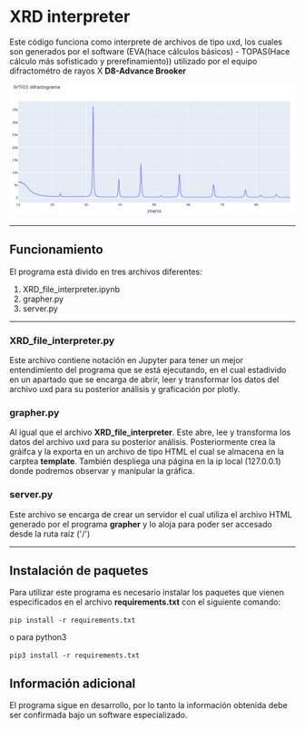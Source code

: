 # XRD interpreter

Este código funciona como interprete de archivos de tipo uxd, los cuales son generados por el software (EVA(hace cálculos básicos) - TOPAS(Hace cálculo más 
sofisticado y prerefinamiento)) utilizado por el equipo difractométro de rayos X __D8-Advance Brooker__

![gráfica de muestra](assets/grafica_muestra.png)

---

## Funcionamiento

El programa está divido en tres archivos diferentes:
1. XRD_file_interpreter.ipynb 
2. grapher.py
3. server.py

---

### XRD_file_interpreter.py

Este archivo contiene notación en Jupyter para tener un mejor entendimiento del programa que se está ejecutando, en el cual estadivido en un apartado que se encarga de abrir, leer y transformar los datos del archivo uxd para su posterior análisis y graficación por plotly.

### grapher.py

Al igual que el archivo __XRD_file_interpreter__. Este abre, lee y transforma los datos del archivo uxd para su posterior análisis. Posteriormente crea la gráifca y la exporta en un archivo de tipo HTML el cual se almacena en la carptea __template__. También despliega una página en la ip local (127.0.0.1) donde podremos observar y manipular la gráfica.

### server.py

Este archivo se encarga de crear un servidor el cual utiliza el archivo HTML generado por el programa __grapher__ y lo aloja para poder ser accesado desde la ruta raíz ('/')

---

## Instalación de paquetes

Para utilizar este programa es necesario instalar los paquetes que vienen especificados en el archivo __requirements.txt__ con el siguiente comando:

`pip install -r requirements.txt`

o para python3

`pip3 install -r requirements.txt`

## Información adicional 

El programa sigue en desarrollo, por lo tanto la información obtenida debe ser confirmada bajo un software especializado.
